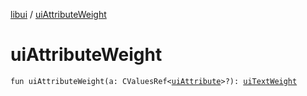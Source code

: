 [libui](index.md) / [uiAttributeWeight](./ui-attribute-weight.md)

# uiAttributeWeight

`fun uiAttributeWeight(a: CValuesRef<`[`uiAttribute`](ui-attribute.md)`>?): `[`uiTextWeight`](ui-text-weight.md)